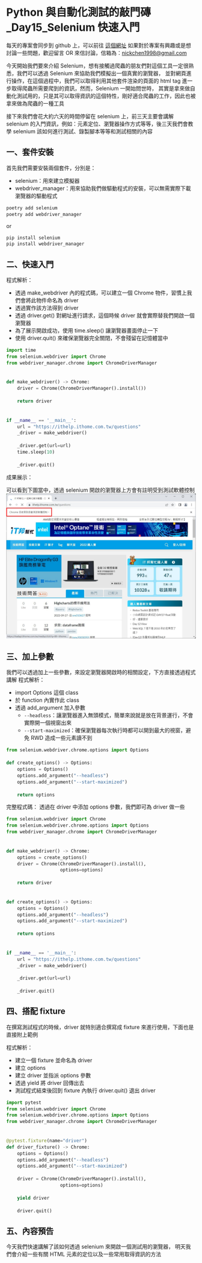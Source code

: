 # Python 與自動化測試的敲門磚_Day15_Selenium 快速入門

每天的專案會同步到 github 上，可以前往 [這個網址](https://github.com/nickchen1998/2022_ithelp_marathon) 如果對於專案有興趣或是想討論一些問題，歡迎留言 OR 來信討論，信箱為：nickchen1998@gmail.com

今天開始我們要來介紹 Selenium，想有接觸過爬蟲的朋友們對這個工具一定很熟悉，我們可以透過 Selenium 來協助我們模擬出一個真實的瀏覽器，
並對網頁進行操作，在這個過程中，我們可以取得利用其他套件渲染的頁面的 html tag 進一步取得爬蟲所需要爬到的資訊，然而，Selenium 一開始問世時，
其實是拿來做自動化測試用的，只是其可以取得資訊的這個特性，剛好適合爬蟲的工作，因此也被拿來做為爬蟲的一種工具

接下來我們會花大約六天的時間停留在 selenium 上，前三天主要會講解 selenium 的入門資訊，例如：元素定位、瀏覽器操作方式等等，後三天我們會教學
selenium 該如何進行測試、錄製腳本等等和測試相關的內容

## 一、套件安裝
首先我們需要安裝兩個套件，分別是：
- selenium：用來建立模擬器
- webdriver_manager：用來協助我們做驅動程式的安裝，可以無需實際下載瀏覽器的驅動程式

```bash
poetry add selenium
poetry add webdriver_manager
```
or
```bash
pip install selenium
pip install webdriver_manager
```

## 二、快速入門
程式解析：
- 透過 make_webdriver 內的程式碼，可以建立一個 Chrome 物件，習慣上我們會將此物件命名為 driver
- 透過實作該方法得到 driver
- 透過 driver.get() 對網址進行請求，這個時候 driver 就會實際替我們開啟一個瀏覽器
- 為了展示開啟成功，使用 time.sleep() 讓瀏覽器畫面停止一下
- 使用 driver.quit() 來確保瀏覽器完全關閉，不會殘留在記憶體當中
```python
import time
from selenium.webdriver import Chrome
from webdriver_manager.chrome import ChromeDriverManager


def make_webdriver() -> Chrome:
    driver = Chrome(ChromeDriverManager().install())

    return driver


if __name__ == '__main__':
    url = "https://ithelp.ithome.com.tw/questions"
    _driver = make_webdriver()
    
    _driver.get(url=url)
    time.sleep(10)
    
    _driver.quit()
```

成果展示：

可以看到下圖當中，透過 selenium 開啟的瀏覽器上方會有註明受到測試軟體控制
![圖片](img/simple.jpg)

## 三、加上參數
我們可以透過加上一些參數，來設定瀏覽器開啟時的相關設定，下方直接透過程式講解
程式解析：
- import Options 這個 class
- 於 function 內實作此 class
- 透過 add_argument 加入參數
  - `--headless`：讓瀏覽器進入無頭模式，簡單來說就是放在背景運行，不會實際開一個視窗出來
  - `--start-maximized`：確保瀏覽器每次執行時都可以開到最大的視窗，避免 RWD 造成一些元素讀不到
```python
from selenium.webdriver.chrome.options import Options

def create_options() -> Options:
    options = Options()
    options.add_argument("--headless")
    options.add_argument("--start-maximized")

    return options
```

完整程式碼：
透過在 driver 中添加 options 參數，我們即可為 driver 做一些
```python
from selenium.webdriver import Chrome
from selenium.webdriver.chrome.options import Options
from webdriver_manager.chrome import ChromeDriverManager


def make_webdriver() -> Chrome:
    options = create_options()
    driver = Chrome(ChromeDriverManager().install(),
                    options=options)

    return driver


def create_options() -> Options:
    options = Options()
    options.add_argument("--headless")
    options.add_argument("--start-maximized")

    return options


if __name__ == '__main__':
    url = "https://ithelp.ithome.com.tw/questions"
    _driver = make_webdriver()

    _driver.get(url=url)

    _driver.quit()
```

## 四、搭配 fixture
在撰寫測試程式的時候，driver 就特別適合撰寫成 fixture 來進行使用，下面也是直接附上範例

程式解析：
- 建立一個 fixture 並命名為 driver
- 建立 options
- 建立 driver 並指派 options 參數
- 透過 yield 將 driver 回傳出去
- 測試程式結束後回到 fixture 內執行 driver.quit() 退出 driver
```python
import pytest
from selenium.webdriver import Chrome
from selenium.webdriver.chrome.options import Options
from webdriver_manager.chrome import ChromeDriverManager


@pytest.fixture(name="driver")
def driver_fixture() -> Chrome:
    options = Options()
    options.add_argument("--headless")
    options.add_argument("--start-maximized")

    driver = Chrome(ChromeDriverManager().install(),
                    options=options)

    yield driver

    driver.quit()
```

## 五、內容預告
今天我們快速講解了該如何透過 selenium 來開啟一個測試用的瀏覽器， 明天我們會介紹一些有關 HTML 元素的定位以及一些常用取得資訊的方法